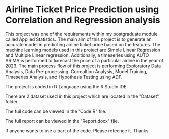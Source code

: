 # Airline Ticket Price Prediction using Correlation and Regression analysis

This project was one of the requirements within my postgraduate module called Applied Statistics. The main aim of this project is to generate an accurate model in predicting airline ticket price based on the features. The machine learning models used in this project are Simple Linear Regression and Multiple Linear regression. Additionally, a timeseries using AUTO ARIMA is performed to forecast the price of a particular airline in the year of 2023. The main process flow of this project is performing Exploratory Data Analysis, Data Pre-processing, Correaltion Analysis, Model Training, Timeseries Analysis, and Hypothesis Testing using ADF. 

The project is coded in R Language using the R Studio IDE.

There are 2 dataset used in this project which are located in the "Dataset" folder.

The fuil code can be viewed in the "Code.R" file. 

The fuil report can be viewed in the "Report.docx" file. 

If anyone wants to use a part of the code. Please refeence it. Thanks. 
